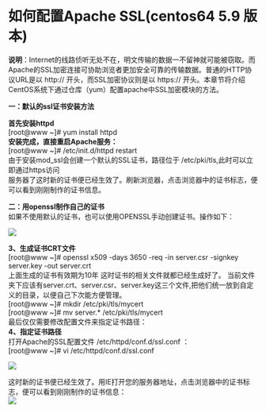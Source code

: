 <!-- --- tag:  云主机 vps linux apache ssl 进阶  -->
# 如何配置Apache SSL(centos64 5.9 版本)

**说明**：Internet的线路侦听无处不在，明文传输的数据一不留神就可能被窃取。而Apache的SSL加密连接可协助浏览者更加安全可靠的传输数据。普通的HTTP协议URL是以 http:// 开头，而SSL加密协议则是以 https:// 开头。本章节将介绍CentOS系统下通过仓库（yum）配置apache中SSL加密模块的方法。


**一：默认的ssl证书安装方法**

**首先安装httpd**<br>
[root@www ~]# yum install httpd<br>
**安装完成，直接重启Apache服务：**<br>
[root@www ~]# /etc/init.d/httpd restart<br>
由于安装mod_ssl会创建一个默认的SSL证书，路径位于 /etc/pki/tls,此时可以立即通过https访问<br>
服务器了这时新的证书便已经生效了。刷新浏览器，点击浏览器中的证书标志，便可以看到刚刚制作的证书信息。


**二：用openssl制作自己的证书**<br>
如果不使用默认的证书，也可以使用OPENSSL手动创建证书。操作如下：<br>

![](http://kb.51hosting.com/_media/kb/ssl1.png)


**3、生成证书CRT文件**<br>
[root@www ~]# openssl x509 -days 3650 -req -in server.csr -signkey server.key -out server.crt<br>
上面生成的证书有效期为10年
这时证书的相关文件就都已经生成好了。
当前文件夹下应该有server.crt、server.csr、server.key这三个文件,把他们统一放到自定义的目录，以便自己下次能方便管理。<br>
[root@www ~]# mkdir /etc/pki/tls/mycert<br>
[root@www ~]# mv server.* /etc/pki/tls/mycert<br>
最后仅仅需要修改配置文件来指定证书路径：<br>
**4、指定证书路径**<br>
打开Apache的SSL配置文件 /etc/httpd/conf.d/ssl.conf ：<br>
[root@www ~]# vi /etc/httpd/conf.d/ssl.conf<br>

![](http://kb.51hosting.com/_media/kb/ssl2.png)


这时新的证书便已经生效了。用IE打开您的服务器地址，点击浏览器中的证书标志，便可以看到刚刚制作的证书信息：<br>
![](http://kb.51hosting.com/_media/kb/ssl3.png)